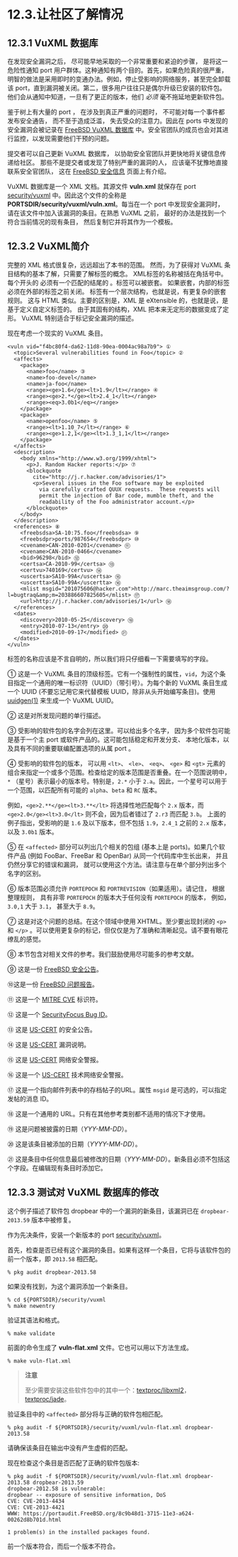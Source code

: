 # 12.3.让社区了解情况

## 12.3.1 VuXML 数据库

在发现安全漏洞之后， 尽可能早地采取的一个非常重要和紧迫的步骤， 是将这一危险性通知 port 用户群体。这种通知有两个目的。首先，如果危险真的很严重，明智的做法是采用即时的变通办法。例如，停止受影响的网络服务，甚至完全卸载该 port，直到漏洞被关闭。第二，很多用户往往只是偶尔升级已安装的软件包。他们会从通知中知道，一旦有了更正的版本，他们 _必须_ 毫不拖延地更新软件包。

鉴于树上有大量的 port ， 在涉及到真正严重的问题时， 不可能对每一个事件都发布安全通告， 而不至于造成泛滥， 失去受众的注意力。因此在 ports 中发现的安全漏洞会被记录在 [FreeBSD VuXML 数据库](https://vuxml.freebsd.org/) 中。安全官团队的成员也会对其进行监控，以发现需要他们干预的问题。

提交者可以自己更新 VuXML 数据库， 以协助安全官团队并更快地将关键信息传递给社区。 那些不是提交者或发现了特别严重的漏洞的人， 应该毫不犹豫地直接联系安全官团队， 这在 [FreeBSD 安全信息](https://www.freebsd.org/security/#how) 页面上有介绍。

VuXML 数据库是一个 XML 文档。其源文件 **vuln.xml** 就保存在 port [security/vuxml](https://cgit.freebsd.org/ports/tree/security/vuxml/pkg-descr) 中。因此这个文件的全称是 **PORTSDIR/security/vuxml/vuln.xml**。每当在一个 port 中发现安全漏洞时， 请在该文件中加入该漏洞的条目。在熟悉 VuXML 之前， 最好的办法是找到一个符合当前情况的现有条目， 然后复制它并将其作为一个模板。

## 12.3.2 VuXML简介

完整的 XML 格式很复杂，远远超出了本书的范围。 然而，为了获得对 VuXML 条目结构的基本了解，只需要了解标签的概念。 XML标签的名称被括在角括号中。 每个开头的 必须有一个匹配的结尾的 。标签可以被嵌套。 如果嵌套，内部的标签必须在外部的标签之前关闭。 标签有一个层次结构，也就是说，有更复杂的嵌套规则。 这与 HTML 类似。主要的区别是，XML 是 eXtensible 的，也就是说，是基于定义自定义标签的。 由于其固有的结构，XML 把本来无定形的数据变成了定形。 VuXML 特别适合于标记安全漏洞的描述。

现在考虑一个现实的 VuXML 条目。

```shell-sessionl
<vuln vid="f4bc80f4-da62-11d8-90ea-0004ac98a7b9"> ①
  <topic>Several vulnerabilities found in Foo</topic> ②
  <affects>
    <package>
      <name>foo</name> ③
      <name>foo-devel</name>
      <name>ja-foo</name>
      <range><ge>1.6</ge><lt>1.9</lt></range> ④
      <range><ge>2.*</ge><lt>2.4_1</lt></range>
      <range><eq>3.0b1</eq></range>
    </package>
    <package>
      <name>openfoo</name> ⑤
      <range><lt>1.10_7</lt></range> ⑥
      <range><ge>1.2,1</ge><lt>1.3_1,1</lt></range>
    </package>
  </affects>
  <description>
    <body xmlns="http://www.w3.org/1999/xhtml">
      <p>J. Random Hacker reports:</p> ⑦
      <blockquote
        cite="http://j.r.hacker.com/advisories/1">
        <p>Several issues in the Foo software may be exploited
          via carefully crafted QUUX requests.  These requests will
          permit the injection of Bar code, mumble theft, and the
          readability of the Foo administrator account.</p>
      </blockquote>
    </body>
  </description>
  <references> ⑧
    <freebsdsa>SA-10:75.foo</freebsdsa> ⑨
    <freebsdpr>ports/987654</freebsdpr> ⑩
    <cvename>CAN-2010-0201</cvename> ⑪
    <cvename>CAN-2010-0466</cvename>
    <bid>96298</bid> ⑫
    <certsa>CA-2010-99</certsa> ⑬
    <certvu>740169</certvu> ⑭
    <uscertsa>SA10-99A</uscertsa> ⑮
    <uscertta>SA10-99A</uscertta> ⑯
    <mlist msgid="201075606@hacker.com">http://marc.theaimsgroup.com/?l=bugtraq&amp;m=203886607825605</mlist> ⑰
    <url>http://j.r.hacker.com/advisories/1</url> ⑱
  </references>
  <dates>
    <discovery>2010-05-25</discovery> ⑲
    <entry>2010-07-13</entry> ⑳
    <modified>2010-09-17</modified> ㉑
  </dates>
</vuln>
```

标签的名称应该是不言自明的，所以我们将只仔细看一下需要填写的字段。

① 这是一个 VuXML 条目的顶级标签。它有一个强制性的属性，`vid`，为这个条目指定一个通用的唯一标识符（UUID）（带引号）。为每个新的 VuXML 条目生成一个 UUID (不要忘记用它来代替模板 UUID，除非从头开始编写条目)。使用 [uuidgen(1)](https://www.freebsd.org/cgi/man.cgi?query=uuidgen\&sektion=1\&format=html) 来生成一个 VuXML UUID。

② 这是对所发现问题的单行描述。

③ 受影响的软件包的名字会列在这里。可以给出多个名字， 因为多个软件包可能是基于一个主 port 或软件产品的。这可能包括稳定和开发分支、 本地化版本，以及具有不同的重要联编配置选项的从属 port 。

④ 受影响的软件包的版本， 可以用 `<lt>`、 `<le>`、 `<eq>`、 `<ge>` 和 `<gt>` 元素的组合来指定一个或多个范围。检查给定的版本范围是否重叠。在一个范围说明中，`*` （星号）表示最小的版本号。特别是，`2.*` 小于 `2.a`。因此，一个星号可以用于一个范围，以匹配所有可能的 `alpha`、`beta` 和 `RC` 版本。

例如，`<ge>2.**</ge><lt>3.**</lt>` 将选择性地匹配每个 `2.x` 版本，而 `<ge>2.0</ge><lt>3.0</lt>` 则不会，因为后者错过了 `2.r3` 而匹配 `3.b`。 上面的例子指出，受影响的是 `1.6` 及以下版本，但不包括 `1.9`，`2.4_1` 之前的 `2.x` 版本，以及 `3.0b1` 版本。

⑤ 在 `<affected>` 部分可以列出几个相关的包组 (基本上是 ports)。如果几个软件产品 (例如 FooBar、FreeBar 和 OpenBar) 从同一个代码库中生长出来， 并且仍然分享它的错误和漏洞， 就可以使用这个方法。请注意与在单个部分列出多个名字的区别。

⑥ 版本范围必须允许 `PORTEPOCH` 和 `PORTREVISION`（如果适用）。请记住， 根据整理规则， 具有非零 `PORTEPOCH` 的版本大于任何没有 `PORTEPOCH` 的版本， 例如， `3.0,1` 大于 `3.1`， 甚至大于 `8.9`。

⑦ 这是对这个问题的总结。在这个领域中使用 XHTML。至少要出现封闭的 `<p>` 和 `</p>` 。可以使用更复杂的标记，但仅仅是为了准确和清晰起见。请不要有眼花缭乱的感觉。

⑧ 本节包含对相关文件的参考。我们鼓励使用尽可能多的参考文献。

⑨ 这是一份 [FreeBSD 安全公告](https://www.freebsd.org/security/#adv)。

⑩这是一份 [FreeBSD 问题报告](https://www.freebsd.org/support/)。

⑪ 这是一个 [MITRE CVE](https://cve.mitre.org/) 标识符。

⑫ 这是一个 [SecurityFocus Bug ID](https://www.securityfocus.com/bid/)。

⑬ 这是 [US-CERT](https://www.cert.org/) 的安全公告。

⑭ 这是 [US-CERT](https://www.cert.org/) 漏洞说明。

⑮ 这是 [US-CERT](https://www.cert.org/) 网络安全警报。

⑯ 这是一个 [US-CERT](https://www.cert.org/) 技术网络安全警报。

⑰ 这是一个指向邮件列表中的存档帖子的URL。属性 `msgid` 是可选的，可以指定发帖的消息 ID。

⑱ 这是一个通用的 URL。只有在其他参考类别都不适用的情况下才使用。

⑲ 这是问题被披露的日期（_YYY-MM-DD_）。

⑳ 这是该条目被添加的日期（_YYYY-MM-DD_）。

㉑ 这是条目中任何信息最后被修改的日期（_YYY-MM-DD_）。新条目必须不包括这个字段。在编辑现有条目时添加它。

## 12.3.3 测试对 VuXML 数据库的修改

这个例子描述了软件包 dropbear 中的一个漏洞的新条目，该漏洞已在 `dropbear-2013.59` 版本中被修复。

作为先决条件，安装一个新版本的 port [security/vuxml](https://cgit.freebsd.org/ports/tree/security/vuxml/pkg-descr)。

首先，检查是否已经有这个漏洞的条目。如果有这样一个条目，它将与该软件包的前一个版本，即 `2013.58` 相匹配。

```shell-sessionl
% pkg audit dropbear-2013.58
```

如果没有找到，为这个漏洞添加一个新条目。

```shell-sessionl
% cd ${PORTSDIR}/security/vuxml
% make newentry
```

验证其语法和格式。

```shell-sessionl
% make validate
```

前面的命令生成了 **vuln-flat.xml** 文件。它也可以用以下方法生成。

```shell-sessionl
% make vuln-flat.xml
```
>**注意**
>
> 至少需要安装这些软件包中的其中一个：[textproc/libxml2](https://cgit.freebsd.org/ports/tree/textproc/libxml2/pkg-descr)，[textproc/jade](https://cgit.freebsd.org/ports/tree/textproc/jade/pkg-descr)。

验证条目中的 `<affected>` 部分将与正确的软件包相匹配。

```shell-sessionl
% pkg audit -f ${PORTSDIR}/security/vuxml/vuln-flat.xml dropbear-2013.58
```

请确保该条目在输出中没有产生虚假的匹配。

现在检查这个条目是否匹配了正确的软件包版本:

```shell-sessionl
% pkg audit -f ${PORTSDIR}/security/vuxml/vuln-flat.xml dropbear-2013.58 dropbear-2013.59
dropbear-2012.58 is vulnerable:
dropbear -- exposure of sensitive information, DoS
CVE: CVE-2013-4434
CVE: CVE-2013-4421
WWW: https://portaudit.FreeBSD.org/8c9b48d1-3715-11e3-a624-00262d8b701d.html

1 problem(s) in the installed packages found.
```

前一个版本符合，而后一个版本不符合。


